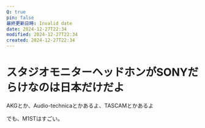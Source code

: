 ```yaml
---
Q: true
pin: false
最終更新日時: Invalid date
date: 2024-12-27T22:34
modified: 2024-12-27T22:34
created: 2024-12-27T22:34
---
```

# スタジオモニターヘッドホンがSONYだらけなのは日本だけだよ

AKGとか、Audio-technicaとかあるよ、TASCAMとかあるよ

でも、M1STはすごい。